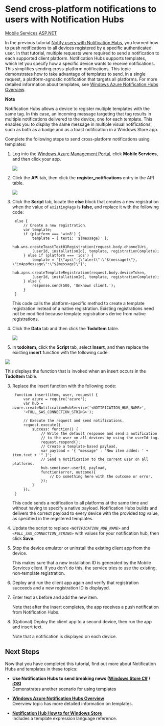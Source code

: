 <properties linkid="" urlDisplayName="Notify Users" pageTitle="Notify cross-platform users of your ASP.NET service with Notification Hubs" Title="Notify cross-platform users of your ASP.NET service with Notification Hubs" metaKeywords="" writer="glenga" Description="Follow this tutorial to register to receive notifications from your ASP.NET service by using Notification Hubs" metaCanonical="" disqusComments="1" umbracoNaviHide="1" />


# Send cross-platform notifications to users with Notification Hubs

<div class="dev-center-tutorial-selector sublanding">
    <a href="/en-us/manage/services/notification-hubs/notify-users-xplat-mobile-services/" title="Mobile Services" class="current">Mobile Services</a>
    <a href="/en-us/manage/services/notification-hubs/notify-users-xplat-aspnet/" title="ASP.NET">ASP.NET</a>
</div> 

In the previous tutorial [Notify users with Notification Hubs], you learned how to push notifications to all devices registered by a specific authenticated user. In that tutorial, multiple requests were required to send a notification to each supported client platform. Notification Hubs supports templates, which let you specify how a specific device wants to receive notifications. This simplifies sending cross-platform notifications. This topic demonstrates how to take advantage of templates to send, in a single request, a platform-agnostic notification that targets all platforms. For more detailed information about templates, see [Windows Azure Notification Hubs Overview][Templates].

<div class="dev-callout"><b>Note</b>
	<p>Notification Hubs allows a device to register multiple templates with the same tag. In this case, an incoming message targeting that tag results in multiple notifications delivered to the device, one for each template. This enables you to display the same message in multiple visual notifications, such as both as a badge and as a toast notification in a Windows Store app.</p>
</div>

Complete the following steps to send cross-platform notifications using templates:
	
1. Log into the [Windows Azure Management Portal][Management Portal], click **Mobile Services**, and then click your app.

   ![][0]

2. Click the **API** tab, then click the **register_notifications** entry in the API table.

	![][1]

5. Click the **Script** tab, locate the **else** block that creates a new registration when the value of `existingRegs` is **false**, and replace it with the following code:

		else {
            // Create a new registration.
            var template;
            if (platform === 'win8') {                
                template = { text1: '$(message)' };              
                hub.wns.createToastText01Registration(request.body.channelUri, 
                [userId, installationId], template, registrationComplete);
            } else if (platform === 'ios') {
                template = '{\"aps\":{\"alert\":\"$(message)\"}, \"inAppMessage\":\"$(message)\"}';
                hub.apns.createTemplateRegistration(request.body.deviceToken, 
                [userId, installationId], template, registrationComplete);
            } else {
                response.send(500, 'Unknown client.');
            }
        }
	
	This code calls the platform-specific method to create a template registration instead of a native registration. Existing registrations need not be modified because template registrations derive from native registrations.

3. Click the **Data** tab and then click the **TodoItem** table. 

   ![][2]

2. In **todoitem**, click the **Script** tab, select **Insert**, and then replace the existing **insert** function with the following code:
   
  ![][3]

   This displays the function that is invoked when an insert occurs in the **TodoItem** table.

3. Replace the insert function with the following code:

		function insert(item, user, request) {
		    var azure = require('azure');
		    var hub = azure.createNotificationHubService('<NOTIFICATION_HUB_NAME>', 
		    '<FULL_SAS_CONNECTION_STRING>');
		
		    // Execute the request and send notifications.
		    request.execute({
		        success: function() {
		            // Write the default response and send a notification 
		            // to the user on all devices by using the userId tag.
		            request.respond();
					// Create a template-based payload.
		            var payload = '{ "message" : "New item added: ' + item.text + '" }';            
		            // Send a notification to the current user on all platforms. 
		            hub.send(user.userId, payload,  
		            function(error, outcome){
		                // Do something here with the outcome or error.
		            });     
		        }
		    });
		}

	This code sends a notification to all platforms at the same time and without having to specify a native payload. Notification Hubs builds and delivers the correct payload to every device with the provided _tag_ value, as specified in the registered templates.

4. Update the script to replace _`<NOTIFICATION_HUB_NAME>`_ and _`<FULL_SAS_CONNECTION_STRING>`_ with values for your notification hub, then click **Save**.

5. Stop the device emulator or uninstall the existing client app from the device.

	This makes sure that a new installation ID is generated by the Mobile Services client. If you don't do this, the service tries to use the existing, non-template registration. 

5. Deploy and run the client app again and verify that registration succeeds and a new registration ID is displayed.

6. Enter text as before and add the new item.	

	Note that after the insert completes, the app receives a push notification from Notification Hubs.

7. (Optional) Deploy the client app to a second device, then run the app and insert text. 

	Note that a notification is displayed on each device.

## Next Steps

Now that you have completed this tutorial, find out more about Notification Hubs and templates in these topics:

+ **Use Notification Hubs to send breaking news ([Windows Store C#][Breaking news .NET] / [iOS][Breaking news iOS])**<br/>Demonstrates another scenario for using templates 

+  **[Windows Azure Notification Hubs Overview][Templates]**<br/>Overview topic has more detailed information on templates.

+  **[Notification Hub How to for Windows Store]**<br/>Includes a template expression language reference.



<!-- Anchors. -->
[ASP.NET backend]: #aspnet
[Mobile Services backend]: #mobileservices

<!-- Images. -->
[0]: ../Media/mobile-services-selection.png
[1]: ../Media/mobile-custom-api-select.png
[2]: ../Media/mobile-portal-data-tables.png
[3]: ../Media/mobile-insert-script-push2.png
<!-- URLs. -->
[Push to users ASP.NET]: ./tutorial-notify-users-aspnet.md
[Push to users Mobile Services]: ./tutorial-notify-users-mobile-services.md
[Visual Studio 2012 Express for Windows 8]: http://go.microsoft.com/fwlink/?LinkId=257546
[WindowsAzure.com]: http://www.windowsazure.com/
[Management Portal]: https://manage.windowsazure.com/
[Send cross-platform notifications to users with Notification Hubs]: ./tutorial-notify-users-cross-platform.md
[Breaking news .NET]: ./breaking-news-dotnet.md
[Breaking news iOS]: ./breaking-news-dotnet.md
[Windows Azure Notification Hubs]: http://go.microsoft.com/fwlink/p/?LinkId=314257
[Notify users with Notification Hubs]: ./tutorial-notify-users-mobileservices.md 
[Templates]: http://go.microsoft.com/fwlink/p/?LinkId=317339
[Notification Hub How to for Windows Store]: http://msdn.microsoft.com/en-us/library/windowsazure/jj927172.aspx